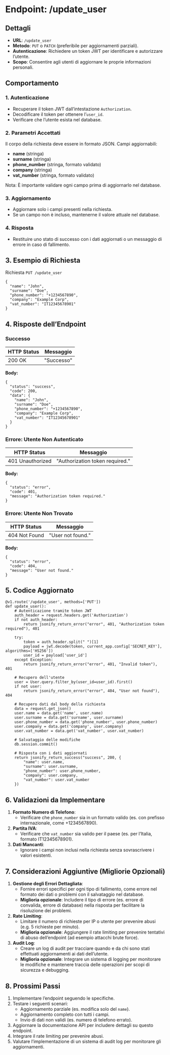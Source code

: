 # Endpoint: /update_user

## Dettagli
- **URL**: `/update_user`
- **Metodo**: `PUT` o `PATCH` (preferibile per aggiornamenti parziali).
- **Autenticazione**: Richiedere un token JWT per identificare e autorizzare l’utente.
- **Scopo**: Consentire agli utenti di aggiornare le proprie informazioni personali.

## Comportamento

### 1. Autenticazione
- Recuperare il token JWT dall’intestazione `Authorization`.
- Decodificare il token per ottenere l’`user_id`.
- Verificare che l’utente esista nel database.

### 2. Parametri Accettati

Il corpo della richiesta deve essere in formato JSON. Campi aggiornabili:
- **name** (stringa)
- **surname** (stringa)
- **phone_number** (stringa, formato validato)
- **company** (stringa)
- **vat_number** (stringa, formato validato)

Nota: È importante validare ogni campo prima di aggiornarlo nel database.

### 3. Aggiornamento
- Aggiornare solo i campi presenti nella richiesta.
- Se un campo non è incluso, mantenerne il valore attuale nel database.

### 4. Risposta
- Restituire uno stato di successo con i dati aggiornati o un messaggio di errore in caso di fallimento.

## 3. Esempio di Richiesta

Richiesta `PUT /update_user`

```
{
  "name": "John",
  "surname": "Doe",
  "phone_number": "+1234567890",
  "company": "Example Corp",
  "vat_number": "IT12345678901"
}
```

## 4. Risposte dell’Endpoint

### Successo

| HTTP Status | Messaggio     |
|-------------|---------------|
| 200 OK      | "Successo"    |

**Body:**
```
{
  "status": "success",
  "code": 200,
  "data": {
    "name": "John",
    "surname": "Doe",
    "phone_number": "+1234567890",
    "company": "Example Corp",
    "vat_number": "IT12345678901"
  }
}
```

### Errore: Utente Non Autenticato

| HTTP Status | Messaggio                  |
|-------------|----------------------------|
| 401 Unauthorized | "Authorization token required." |

**Body:**
```
{
  "status": "error",
  "code": 401,
  "message": "Authorization token required."
}
```

### Errore: Utente Non Trovato

| HTTP Status | Messaggio                  |
|-------------|----------------------------|
| 404 Not Found | "User not found."         |

**Body:**
```
{
  "status": "error",
  "code": 404,
  "message": "User not found."
}
```

## 5. Codice Aggiornato

```
@v1.route('/update_user', methods=['PUT'])
def update_user():
    # Autenticazione tramite token JWT
    auth_header = request.headers.get('Authorization')
    if not auth_header:
        return jsonify_return_error("error", 401, "Authorization token required"), 401

    try:
        token = auth_header.split(" ")[1]
        payload = jwt.decode(token, current_app.config['SECRET_KEY'], algorithms=['HS256'])
        user_id = payload['user_id']
    except Exception:
        return jsonify_return_error("error", 401, "Invalid token"), 401

    # Recupero dell'utente
    user = User.query.filter_by(user_id=user_id).first()
    if not user:
        return jsonify_return_error("error", 404, "User not found"), 404

    # Recupero dati dal body della richiesta
    data = request.get_json()
    user.name = data.get('name', user.name)
    user.surname = data.get('surname', user.surname)
    user.phone_number = data.get('phone_number', user.phone_number)
    user.company = data.get('company', user.company)
    user.vat_number = data.get('vat_number', user.vat_number)

    # Salvataggio delle modifiche
    db.session.commit()

    # Risposta con i dati aggiornati
    return jsonify_return_success("success", 200, {
        "name": user.name,
        "surname": user.surname,
        "phone_number": user.phone_number,
        "company": user.company,
        "vat_number": user.vat_number
    })
```

## 6. Validazioni da Implementare
1. **Formato Numero di Telefono**:
   - Verificare che `phone_number` sia in un formato valido (es. con prefisso internazionale, come +1234567890).
2. **Partita IVA**:
   - Verificare che `vat_number` sia valido per il paese (es. per l’Italia, formato IT12345678901).
3. **Dati Mancanti**:
   - Ignorare i campi non inclusi nella richiesta senza sovrascrivere i valori esistenti.

## 7. Considerazioni Aggiuntive (Migliorie Opzionali)

1. **Gestione degli Errori Dettagliata**:
   - Fornire errori specifici per ogni tipo di fallimento, come errore nel formato dei dati o problemi con il salvataggio nel database.
   - **Miglioria opzionale**: Includere il tipo di errore (es. errore di convalida, errore di database) nella risposta per facilitare la risoluzione dei problemi.
2. **Rate Limiting**:
   - Limitare il numero di richieste per IP o utente per prevenire abusi (e.g. 5 richieste per minuto).
   - **Miglioria opzionale**: Aggiungere il rate limiting per prevenire tentativi di abuso dell’endpoint (ad esempio attacchi brute force).
3. **Audit Log**:
   - Creare un log di audit per tracciare quando e da chi sono stati effettuati aggiornamenti ai dati dell’utente.
   - **Miglioria opzionale**: Integrare un sistema di logging per monitorare le modifiche e mantenere traccia delle operazioni per scopi di sicurezza e debugging.

## 8. Prossimi Passi
1. Implementare l’endpoint seguendo le specifiche.
2. Testare i seguenti scenari:
   - Aggiornamento parziale (es. modifica solo del `name`).
   - Aggiornamento completo con tutti i campi.
   - Invio di dati non validi (es. numero di telefono errato).
3. Aggiornare la documentazione API per includere dettagli su questo endpoint.
4. Integrare il rate limiting per prevenire abusi.
5. Valutare l’implementazione di un sistema di audit log per monitorare gli aggiornamenti.
